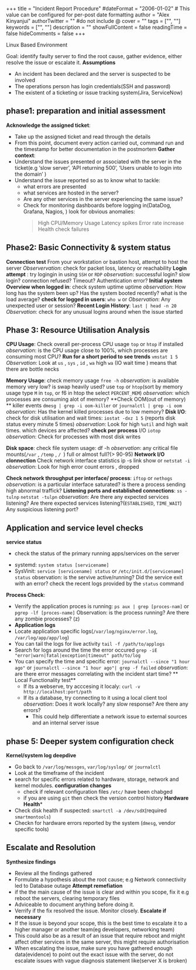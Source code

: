 +++
title = "Incident Report Procedure"
#dateFormat = "2006-01-02" # This value can be configured for per-post date formatting
author = "Alex Kinyanjui"
authorTwitter = "" #do not include @
cover = ""
tags = ["", ""]
keywords = ["", ""]
description = ""
showFullContent = false
readingTime = false
hideComments = false
+++


Linux Based Environment

Goal: identify faulty server to find the root cause, gather evidence, either resolve the issue or escalate it.
****Assumptions****
* An incident has been declared and the server is suspected to be involved
* The operations person has login credentials(SSH and password)
* The existent of a ticketing or issue tracking system(Jira, ServiceNow)
## phase1: preparation and initial assessment
**Acknowledge the assigned ticket**: 
- Take up the assigned ticket and read through the details
- From this point, document every action carried out, command run and the timestamp for better documentation in the postmortem
**Gather context**:
- Understand the issues presented or associated with the server in the ticket(e.g ‘slow server’, ‘API returning 500’, ‘Users unable to login into the domain’ )
- Understand the issue reported so as to know what to tackle:
  	* what errors are presented
	* what services are hosted in the server?
	* Are any other services in the server experiencing the same issue?
	* Check for monitoring dashboards before logging in(DataDog, Grafana, Nagios, ) look for obvious anomalies:
 		> High CPU/Memory Usage
		> Latency spikes
		> Error rate increase
		> Health check failures
## Phase2: Basic Connectivity & system status
**Connection test**
From your workstation or bastion host, attempt to host the server
	*Observervation*: check for packet loss, latency or reachability
**Login attempt** : 
try logingin in using `SSH` or `RDP`
	*observation*: successful login? slow login? connection refused? Timeout? Authentication error?
**Initial system Overview when logged in**:
check system uptime uptime
	*observation*: How long has the system been up?  Has the system booted recently? what is the load average?
**check for logged in users**:  `who w` or
	*Observation*: Any unexpected user or session?
**Recent Login History**: `last | head -n 20`
*Observation*: check for any unusual logins around when the issue started

## Phase 3: Resource Utilisation Analysis
**CPU Usage**: 
Check overall per-process CPU usage `top` or `htop` if installed
	*observation*: is the CPU usage close to 100%, which processes are consuming most CPU?
**Run for a short period to see trends** `vmstat 1 5`
	*Observation*: Look at `us` , `sys` , `id` , `wa` high `wa` (IO wait time ) means that there are bottle necks

**Memory Usage**: 
check memory usage `free -h`
	*observation*: is available memory very low? is swap heavily used? 
use `top` or `htop`(sort by memory usage type `M` in `top`, or f6 in htop the select `PERCENT_MEM`)
	*observation*: which processes are consuming alot of memory?
**Check OOM(out of memory) **
killer events `dmesg | grep -i oom-killer` or `journalctl | grep -i oom`
	*observation*: Has the kernel killed processes due to low memory?
**Disk I/O**: 
check for disk utilisation and wait times: `iostat -dxz 1 5` (reports disk status every minute 5 times)
	*observation*: Look for high `%util` and high wait times. which devices are affected?
**check per process** I/O `iotop`
	*observation*: Check for processes with most disk writes

**Disk space**:
check file system usage: df -h
	*observation*: any critical file mounts(`/var` , `/temp` , `/ `) full or almost full?(> 90-95) 
**Network I/O clonnection**
Check network interface statistics ip -s link show or `netstat -i`
	*observation*: Look for high error count errors , dropped

**Check network throughput per interface/ process**: `iftop` or `nethogs`
	*observation*: is a particular interface saturated? is there a process sending high abnormal traffick?
**Listening ports and established connections**: `ss -tulnp` `netstat -tulpn`
  *observation*: Are there any expected services listening? 
              Are there expected services listening?(`ESTABLISHED`, `TIME_WAIT`)
              Any suspicious listening port?
## Application and service level checks
**service status**
  - check the status of the primary running apps/services on the server
  * systemd:  `system status [servicename]`
  * SysVinit: `service [servicename] status` or `/etc/init.d/[servicename] status`
  observation: is the servive active/running?
              Did the service exit with an error?
              check the recent logs provided by the `status` command

  **Process Check**:
  - Verrify the application proces is running: `ps aux | grep [proces-nam]` or `pgrep -lf [proces-name]`
    Observation: is the process running? Are there any zombie processes? (z)
  - **Application logs**
  - Locate application specific logs(`/var/log/nginx/error.log`, `/var/log/app/app/log`)
  - You can tail the logs for live activity `tail -f /path/to/applogs`
  - Search for logs around the time the error occured `grep -iE  "error|warn|fatal|exception|timeout" path/to/log`
- You can specify the time and specific error: `journalctl --since "1 hour ago"` or `journalctl --since "1 hour ago"| grep -f failed`
*observation*: are there error messages correlating with the incident start time?
** Local Functionality test**
  - If its a webserve, try acccesing it localy: `curl -v http://localhost:port/path`
  - If its a database, try connecting to it using a local client tool
  *observation*: Does it work locally? any slow response? Are there any errors?
	- This could help differentiate a network issue to external sources and an internal server issue
 ## phase 5: Deeper system configuration check
 **Kernel/system log deepdive**
 - Go back to `/var/log/messges`, `var/log/syslog/` or `journalctl`
 - Look at the timeframe of the incident
 - search for specific errors related to hardware, storage, network and kernel modules.
   **configuration changes**
   - check if relevant configuration files `/etc/` have been chabged
   - if you are using `git` then check the version control history
**Hardware Health***
- Check disk health if suspected: `smartctl -a /dev/sdX`(required `smartmontools`)
- Checkn for hardware errors reported by the system (`dmesg`, vendor specific tools)
## Escalate and Resolution
**Synthesize findings**
- Review all the findings gathered
- Formulate a hypothesis about the root cause; e.g Network connectivity led to Database outage
**Attempt remefiation**
- if the the main cause of the issue is clear and within you scope, fix it e.g reboot the servers, clearing temporary files
- Adviceable to document anything before doing it.
- Verrify if the fix resolved the issue. Monitor closely.
**Escalate if necessary**
- If the issue is beyond your scope, this is the best time to escalate it to a higher manager or another team(eg developers, networking team)
- This could also be as a result of an issue that require reboot and might affect other services in the same server, this might require authorisation
- When escalating the issue, make sure you have gathered enough data(evidence) to point out the exact issue with the server, do not escalate issues with vague diagnosis statement like(server X is broken)
